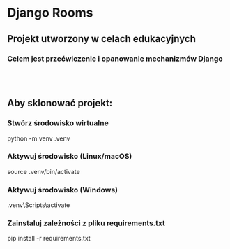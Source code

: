 # Django Rooms
## Projekt utworzony w celach edukacyjnych 
### Celem jest przećwiczenie i opanowanie mechanizmów Django
<br><br>

## Aby sklonować projekt:
### Stwórz środowisko wirtualne
python -m venv .venv

### Aktywuj środowisko (Linux/macOS)
source .venv/bin/activate

### Aktywuj środowisko (Windows)
.venv\Scripts\activate

### Zainstaluj zależności z pliku requirements.txt
pip install -r requirements.txt
